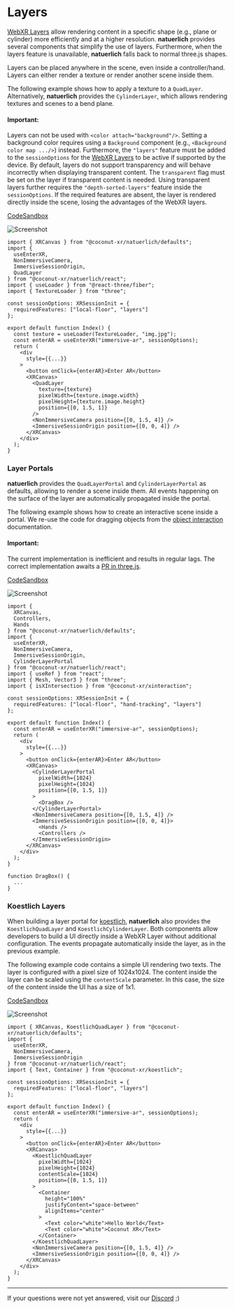 # Layers

[WebXR Layers](https://www.w3.org/TR/webxrlayers-1/) allow rendering content in a specific shape (e.g., plane or cylinder) more efficiently and at a higher resolution. **natuerlich** provides several components that simplify the use of layers. Furthermore, when the layers feature is unavailable, **natuerlich** falls back to normal three.js shapes.

Layers can be placed anywhere in the scene, even inside a controller/hand. Layers can either render a texture or render another scene inside them.

The following example shows how to apply a texture to a `QuadLayer`. Alternatively, **natuerlich** provides the `CylinderLayer`, which allows rendering textures and scenes to a bend plane.

#### Important:

Layers can not be used with `<color attach="background"/>`. Setting a background color requires using a `Background` component (e.g., `<Background color map .../>`) instead. Furthermore, the `"layers"` feature must be added to the `sessionOptions` for the [WebXR Layers](https://www.w3.org/TR/webxrlayers-1/) to be active if supported by the device. By default, layers do not support transparency and will behave incorrectly when displaying transparent content. The `transparent` flag must be set on the layer if transparent content is needed. Using transparent layers further requires the `"depth-sorted-layers"` feature inside the `sessionOptions`. If the required features are absent, the layer is rendered directly inside the scene, losing the advantages of the WebXR layers.

[CodeSandbox](https://codesandbox.io/s/natuerlich-barebones-forked-94hg4s?file=/src/app.tsx)

![Screenshot](./layer.gif)

```tsx
import { XRCanvas } from "@coconut-xr/natuerlich/defaults";
import {
  useEnterXR,
  NonImmersiveCamera,
  ImmersiveSessionOrigin,
  QuadLayer
} from "@coconut-xr/natuerlich/react";
import { useLoader } from "@react-three/fiber";
import { TextureLoader } from "three";

const sessionOptions: XRSessionInit = {
  requiredFeatures: ["local-floor", "layers"]
};

export default function Index() {
  const texture = useLoader(TextureLoader, "img.jpg");
  const enterAR = useEnterXR("immersive-ar", sessionOptions);
  return (
    <div
      style={{...}}
    >
      <button onClick={enterAR}>Enter AR</button>
      <XRCanvas>
        <QuadLayer
          texture={texture}
          pixelWidth={texture.image.width}
          pixelHeight={texture.image.height}
          position={[0, 1.5, 1]}
        />
        <NonImmersiveCamera position={[0, 1.5, 4]} />
        <ImmersiveSessionOrigin position={[0, 0, 4]} />
      </XRCanvas>
    </div>
  );
}

```

### Layer Portals

**natuerlich** provides the `QuadLayerPortal` and `CylinderLayerPortal` as defaults, allowing to render a scene inside them. All events happening on the surface of the layer are automatically propagated inside the portal.

The following example shows how to create an interactive scene inside a portal. We re-use the code for dragging objects from the [object interaction](./object-interaction.md) documentation.

#### Important:

The current implementation is inefficient and results in regular lags. The correct implementation awaits a [PR in three.js](https://github.com/mrdoob/three.js/pull/25254).

[CodeSandbox](https://codesandbox.io/s/natuerlich-layer-portal-2cl3dv?file=/src/app.tsx)

![Screenshot](./cylinder-layer-portal.gif)

```tsx
import {
  XRCanvas,
  Controllers,
  Hands
} from "@coconut-xr/natuerlich/defaults";
import {
  useEnterXR,
  NonImmersiveCamera,
  ImmersiveSessionOrigin,
  CylinderLayerPortal
} from "@coconut-xr/natuerlich/react";
import { useRef } from "react";
import { Mesh, Vector3 } from "three";
import { isXIntersection } from "@coconut-xr/xinteraction";

const sessionOptions: XRSessionInit = {
  requiredFeatures: ["local-floor", "hand-tracking", "layers"]
};

export default function Index() {
  const enterAR = useEnterXR("immersive-ar", sessionOptions);
  return (
    <div
      style={{...}}
    >
      <button onClick={enterAR}>Enter AR</button>
      <XRCanvas>
        <CylinderLayerPortal
          pixelWidth={1024}
          pixelHeight={1024}
          position={[0, 1.5, 1]}
        >
          <DragBox />
        </CylinderLayerPortal>
        <NonImmersiveCamera position={[0, 1.5, 4]} />
        <ImmersiveSessionOrigin position={[0, 0, 4]}>
          <Hands />
          <Controllers />
        </ImmersiveSessionOrigin>
      </XRCanvas>
    </div>
  );
}

function DragBox() {
  ...
}
```

### Koestlich Layers

When building a layer portal for [koestlich](https://github.com/coconut-xr/koestlich), **natuerlich** also provides the `KoestlichQuadLayer` and `KoestlichCylinderLayer`. Both components allow developers to build a UI directly inside a WebXR Layer without additional configuration. The events propagate automatically inside the layer, as in the previous example.

The following example code contains a simple UI rendering two texts. The layer is configured with a pixel size of 1024x1024. The content inside the layer can be scaled using the `contentScale` parameter. In this case, the size of the content inside the UI has a size of 1x1.

[CodeSandbox](https://codesandbox.io/s/natuerlich-koestlich-layer-portal-8gv5n2?file=/src/app.tsx)

![Screenshot](./koestlich-layer.gif)

```tsx
import { XRCanvas, KoestlichQuadLayer } from "@coconut-xr/natuerlich/defaults";
import {
  useEnterXR,
  NonImmersiveCamera,
  ImmersiveSessionOrigin
} from "@coconut-xr/natuerlich/react";
import { Text, Container } from "@coconut-xr/koestlich";

const sessionOptions: XRSessionInit = {
  requiredFeatures: ["local-floor", "layers"]
};

export default function Index() {
  const enterAR = useEnterXR("immersive-ar", sessionOptions);
  return (
    <div
      style={{...}}
    >
      <button onClick={enterAR}>Enter AR</button>
      <XRCanvas>
        <KoestlichQuadLayer
          pixelWidth={1024}
          pixelHeight={1024}
          contentScale={1024}
          position={[0, 1.5, 1]}
        >
          <Container
            height="100%"
            justifyContent="space-between"
            alignItems="center"
          >
            <Text color="white">Hello World</Text>
            <Text color="white">Coconut XR</Text>
          </Container>
        </KoestlichQuadLayer>
        <NonImmersiveCamera position={[0, 1.5, 4]} />
        <ImmersiveSessionOrigin position={[0, 0, 4]} />
      </XRCanvas>
    </div>
  );
}

```

---

If your questions were not yet answered, visit our [Discord](https://discord.gg/NCYM8ujndE) ;)
